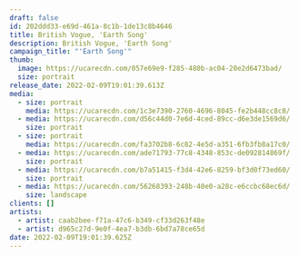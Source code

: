 ```yaml
---
draft: false
id: 202ddd33-e69d-461a-8c1b-1de13c8b4646
title: British Vogue, 'Earth Song'
description: British Vogue, 'Earth Song'
campaign_title: "'Earth Song'"
thumb:
  image: https://ucarecdn.com/057e69e9-f285-480b-ac04-20e2d6473bad/
  size: portrait
release_date: 2022-02-09T19:01:39.613Z
media:
  - size: portrait
    media: https://ucarecdn.com/1c3e7390-2760-4696-8045-fe2b448cc8c8/
  - media: https://ucarecdn.com/d56c44d0-7e6d-4ced-89cc-d6e3de1569d6/
    size: portrait
  - size: portrait
    media: https://ucarecdn.com/fa3702b8-6c82-4e5d-a351-6fb3fb8a17c0/
  - media: https://ucarecdn.com/ade71793-77c8-4348-853c-de092814869f/
    size: portrait
  - media: https://ucarecdn.com/b7a51415-f3d4-42e6-8259-bf3d0f73ed60/
    size: portrait
  - media: https://ucarecdn.com/56268393-248b-40e0-a28c-e6ccbc68ec6d/
    size: landscape
clients: []
artists:
  - artist: caab2bee-f71a-47c6-b349-cf33d263f48e
  - artist: d965c27d-9e0f-4ea7-b3db-6bd7a78ce65d
date: 2022-02-09T19:01:39.625Z
---
```

